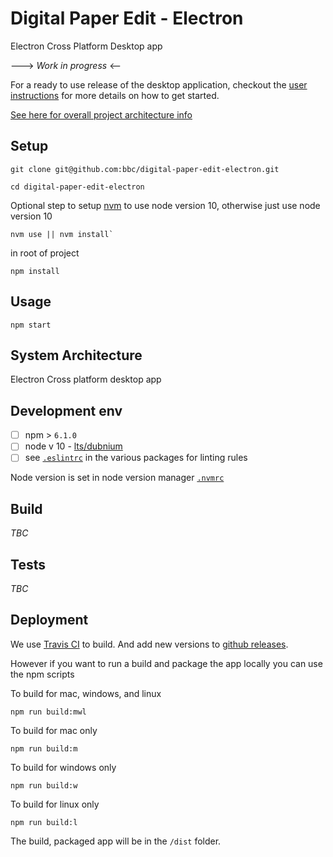 
#  Digital Paper Edit - Electron 
Electron Cross Platform Desktop app

---> _Work in progress_ <--

For a ready to use release of the desktop application, checkout the [user instructions](./docs/guides/user-instructions.md) for more details on how to get started.

 
[See here for overall project architecture info](https://github.com/bbc/digital-paper-edit-client#project-architecture)

## Setup
<!-- _stack - optional_
_How to build and run the code/app_ -->

```
git clone git@github.com:bbc/digital-paper-edit-electron.git
```

```
cd digital-paper-edit-electron
```

Optional step to setup [nvm](https://github.com/nvm-sh/nvm) to use node version 10, otherwise just use node version 10
```
nvm use || nvm install`
```

in root of project
```
npm install
```

## Usage

```
npm start
```
 

## System Architecture
<!-- _High level overview of system architecture_ -->

 Electron Cross platform desktop app

## Development env
 <!-- _How to run the development environment_

_Coding style convention ref optional, eg which linter to use_

_Linting, github pre-push hook - optional_ -->

- [ ] npm > `6.1.0`
- [ ] node v 10 - [lts/dubnium](https://scotch.io/tutorials/whats-new-in-node-10-dubnium)
- [ ] see [`.eslintrc`](./.eslintrc) in the various packages for linting rules

Node version is set in node version manager [`.nvmrc`](https://github.com/creationix/nvm#nvmrc)

## Build
<!-- _How to run build_ -->

<!-- 
TODO: needs to pull in React front end from npm. 
eg how it was done in Makefile before

build-electron: build-react
	@echo "Electron build"
	# does areact-build
	# clears build folder inside of electron
	rm -rf ./packages/electron/build
	rm -rf ./packages/electron/dist
	# then copies the react build folder into electron folder
	cp -a ./packages/client/build ./packages/electron/build
	# build/package electron for mac, wind and linux
	cd ./packages/electron && npm run build:mwl

and then run 

```
npm run build:mwl
```
 -->

_TBC_

## Tests

 _TBC_

## Deployment
<!-- _How to deploy the code/app into test/staging/production_ -->

We use [Travis CI](https://travis-ci.org/pietrop/digital-paper-edit-electron/builds/) to build. And add new versions to [github releases](https://github.com/pietrop/digital-paper-edit-electron/releases).
<!-- Probably through Travis or Circle CI -->

However if you want to run a build and package the app locally you can use the npm scripts

To build for mac, windows, and linux
```
npm run build:mwl
```
To build for mac only
```
npm run build:m
```
To build for windows only
```
npm run build:w
```
To build for linux only
```
npm run build:l
```


The build, packaged app will be in the `/dist` folder.